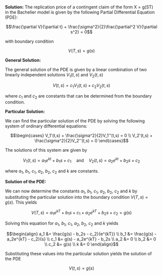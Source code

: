 

**Solution:**
The replication price of a contingent claim of the form X = g(ST) in the Bachelier model is given by the following Partial Differential Equation (PDE):

$$\frac{\partial V}{\partial t} + \frac{\sigma^2}{2}\frac{\partial^2 V}{\partial s^2} = 0$$

with boundary condition

$$V(T,s) = g(s)$$

**General Solution:**

The general solution of the PDE is given by a linear combination of two linearly independent solutions $V_1(t,s)$ and $V_2(t,s)$

$$V(t,s) = c_1 V_1(t,s) + c_2 V_2(t,s)$$

where $c_1$ and $c_2$ are constants that can be determined from the boundary condition.

**Particular Solution:**

We can find the particular solution of the PDE by solving the following system of ordinary differential equations:

$$\begin{cases}
V_1'(t,s) + \frac{\sigma^2}{2}V_1''(t,s) = 0 \\
V_2'(t,s) + \frac{\sigma^2}{2}V_2''(t,s) = 0
\end{cases}$$

The solutions of this system are given by

$$V_1(t,s) = a_1e^{kt} + b_1s + c_1 \quad \text{and} \quad V_2(t,s) = a_2e^{kt} + b_2s + c_2$$

where $a_1$, $b_1$, $c_1$, $a_2$, $b_2$, $c_2$ and $k$ are constants.

**Solution of the PDE:**

We can now determine the constants $a_1$, $b_1$, $c_1$, $a_2$, $b_2$, $c_2$ and $k$ by substituting the particular solution into the boundary condition $V(T,s) = g(s)$. This yields

$$V(T,s) = a_1e^{kT} + b_1s + c_1 + a_2e^{kT} + b_2s + c_2 = g(s)$$

Solving this equation for $a_1$, $b_1$, $c_1$, $a_2$, $b_2$, $c_2$ and $k$ yields

$$\begin{align}
a_1 &= \frac{g(s) - b_2s - c_2}{e^{kT}} \\
b_1 &= \frac{g(s) - a_2e^{kT} - c_2}{s} \\
c_1 &= g(s) - a_2e^{kT} - b_2s \\
a_2 &= 0 \\
b_2 &= 0 \\
c_2 &= g(s) \\
k &= 0
\end{align}$$

Substituting these values into the particular solution yields the solution of the PDE

$$V(t,s) = g(s)$$